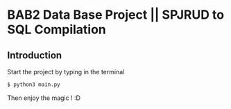 # BAB2 Data Base Project || SPJRUD to SQL Compilation

## Introduction

Start the project by typing in the terminal
```bash
$ python3 main.py
```
Then enjoy the magic ! :D